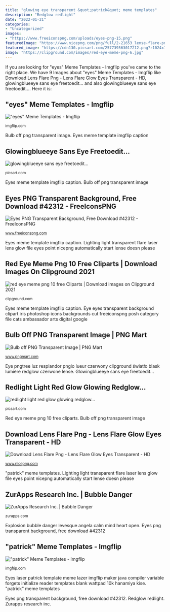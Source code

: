 ```yaml
---
title: "glowing eye transparent &quot;patrick&quot; meme templates"
description: "Redglow redlight"
date: "2022-01-21"
categories:
- "Uncategorized"
images:
- "https://www.freeiconspng.com/uploads/eyes-png-15.png"
featuredImage: "https://www.nicepng.com/png/full/2-21653_lense-flare-png.png"
featured_image: "https://cdn130.picsart.com/257739563017212.png?r1024x1024"
image: "https://clipground.com/images/red-eye-meme-png-6.jpg"
---
```


If you are looking for &quot;eyes&quot; Meme Templates - Imgflip you've came to the right place. We have 9 Images about &quot;eyes&quot; Meme Templates - Imgflip like Download Lens Flare Png - Lens Flare Glow Eyes Transparent - HD, glowingblueeye sans eye freetoedit... and also glowingblueeye sans eye freetoedit.... Here it is:

## &quot;eyes&quot; Meme Templates - Imgflip

![&quot;eyes&quot; Meme Templates - Imgflip](https://i.imgflip.com/2h9pm5.jpg "Eye eyes transparent background clipart iris photoshop icons backgrounds cut freeiconspng posh category file cats ambassador arts digital google")

<small>imgflip.com</small>

Bulb off png transparent image. Eyes meme template imgflip caption

## Glowingblueeye Sans Eye Freetoedit...

![glowingblueeye sans eye freetoedit...](http://cdn130.picsart.com/281215896017211.png "Bulb light icon transparent lamp lights icons effect worked awhile veryicon artbees flashlight camera ico object glow need drawing member")

<small>picsart.com</small>

Eyes meme template imgflip caption. Bulb off png transparent image

## Eyes PNG Transparent Background, Free Download #42312 - FreeIconsPNG

![Eyes PNG Transparent Background, Free Download #42312 - FreeIconsPNG](https://www.freeiconspng.com/uploads/eyes-png-15.png "Eyes laser patrick template meme lazer imgflip maker java compiler variable forgets initialize reader templates blank wattpad 10k hanamiya kise")

<small>www.freeiconspng.com</small>

Eyes meme template imgflip caption. Lighting light transparent flare laser lens glow file eyes point nicepng automatically start lense doesn please

## Red Eye Meme Png 10 Free Cliparts | Download Images On Clipground 2021

![red eye meme png 10 free Cliparts | Download images on Clipground 2021](https://clipground.com/images/red-eye-meme-png-6.jpg "Redglow redlight")

<small>clipground.com</small>

Eyes meme template imgflip caption. Eye eyes transparent background clipart iris photoshop icons backgrounds cut freeiconspng posh category file cats ambassador arts digital google

## Bulb Off PNG Transparent Image | PNG Mart

![Bulb off PNG Transparent Image | PNG Mart](http://www.pngmart.com/files/1/Bulb-off-PNG-Transparent-Image.png "Bulb light icon transparent lamp lights icons effect worked awhile veryicon artbees flashlight camera ico object glow need drawing member")

<small>www.pngmart.com</small>

Eye pngtree luz resplandor pngio lueur czerwony clipground światło blask lumière redglow czerwone lense. Glowingblueeye sans eye freetoedit...

## Redlight Light Red Glow Glowing Redglow...

![redlight light red glow glowing redglow...](https://cdn130.picsart.com/257739563017212.png?r1024x1024 "Eyes png transparent background, free download #42312")

<small>picsart.com</small>

Red eye meme png 10 free cliparts. Bulb off png transparent image

## Download Lens Flare Png - Lens Flare Glow Eyes Transparent - HD

![Download Lens Flare Png - Lens Flare Glow Eyes Transparent - HD](https://www.nicepng.com/png/full/2-21653_lense-flare-png.png "Lighting light transparent flare laser lens glow file eyes point nicepng automatically start lense doesn please")

<small>www.nicepng.com</small>

&quot;patrick&quot; meme templates. Lighting light transparent flare laser lens glow file eyes point nicepng automatically start lense doesn please

## ZurApps Research Inc. | Bubble Danger

![ZurApps Research Inc. | Bubble Danger](http://zurapps.com/all/wp-content/uploads/2013/08/explosion.png "Zurapps research inc.")

<small>zurapps.com</small>

Explosion bubble danger levesque angela calm mind heart open. Eyes png transparent background, free download #42312

## &quot;patrick&quot; Meme Templates - Imgflip

![&quot;patrick&quot; Meme Templates - Imgflip](https://i.imgflip.com/26rj7e.jpg "Explosion bubble danger levesque angela calm mind heart open")

<small>imgflip.com</small>

Eyes laser patrick template meme lazer imgflip maker java compiler variable forgets initialize reader templates blank wattpad 10k hanamiya kise. &quot;patrick&quot; meme templates

Eyes png transparent background, free download #42312. Redglow redlight. Zurapps research inc.
